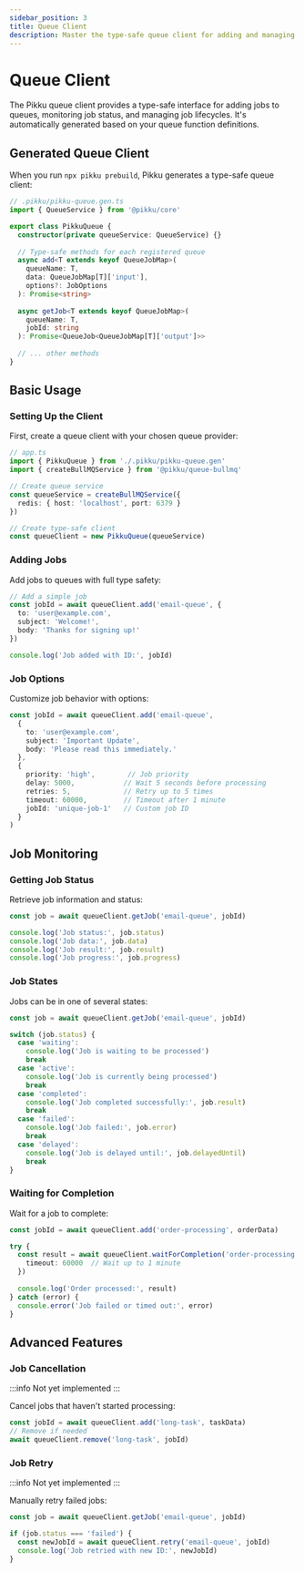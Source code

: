 ```yaml
---
sidebar_position: 3
title: Queue Client
description: Master the type-safe queue client for adding and managing jobs
---
```


<AIDisclaimer />


# Queue Client

The Pikku queue client provides a type-safe interface for adding jobs to queues, monitoring job status, and managing job lifecycles. It's automatically generated based on your queue function definitions.

## Generated Queue Client

When you run `npx pikku prebuild`, Pikku generates a type-safe queue client:

```typescript
// .pikku/pikku-queue.gen.ts
import { QueueService } from '@pikku/core'

export class PikkuQueue {
  constructor(private queueService: QueueService) {}
  
  // Type-safe methods for each registered queue
  async add<T extends keyof QueueJobMap>(
    queueName: T,
    data: QueueJobMap[T]['input'],
    options?: JobOptions
  ): Promise<string>
  
  async getJob<T extends keyof QueueJobMap>(
    queueName: T,
    jobId: string
  ): Promise<QueueJob<QueueJobMap[T]['output']>>
  
  // ... other methods
}
```

## Basic Usage

### Setting Up the Client

First, create a queue client with your chosen queue provider:

```typescript
// app.ts
import { PikkuQueue } from './.pikku/pikku-queue.gen'
import { createBullMQService } from '@pikku/queue-bullmq'

// Create queue service
const queueService = createBullMQService({
  redis: { host: 'localhost', port: 6379 }
})

// Create type-safe client
const queueClient = new PikkuQueue(queueService)
```

### Adding Jobs

Add jobs to queues with full type safety:

```typescript
// Add a simple job
const jobId = await queueClient.add('email-queue', {
  to: 'user@example.com',
  subject: 'Welcome!',
  body: 'Thanks for signing up!'
})

console.log('Job added with ID:', jobId)
```

### Job Options

Customize job behavior with options:

```typescript
const jobId = await queueClient.add('email-queue', 
  {
    to: 'user@example.com',
    subject: 'Important Update',
    body: 'Please read this immediately.'
  },
  {
    priority: 'high',        // Job priority
    delay: 5000,            // Wait 5 seconds before processing
    retries: 5,             // Retry up to 5 times
    timeout: 60000,         // Timeout after 1 minute
    jobId: 'unique-job-1'   // Custom job ID
  }
)
```

## Job Monitoring

### Getting Job Status

Retrieve job information and status:

```typescript
const job = await queueClient.getJob('email-queue', jobId)

console.log('Job status:', job.status)
console.log('Job data:', job.data)
console.log('Job result:', job.result)
console.log('Job progress:', job.progress)
```

### Job States

Jobs can be in one of several states:

```typescript
const job = await queueClient.getJob('email-queue', jobId)

switch (job.status) {
  case 'waiting':
    console.log('Job is waiting to be processed')
    break
  case 'active':
    console.log('Job is currently being processed')
    break
  case 'completed':
    console.log('Job completed successfully:', job.result)
    break
  case 'failed':
    console.log('Job failed:', job.error)
    break
  case 'delayed':
    console.log('Job is delayed until:', job.delayedUntil)
    break
}
```

### Waiting for Completion

Wait for a job to complete:

```typescript
const jobId = await queueClient.add('order-processing', orderData)

try {
  const result = await queueClient.waitForCompletion('order-processing', jobId, {
    timeout: 60000  // Wait up to 1 minute
  })
  
  console.log('Order processed:', result)
} catch (error) {
  console.error('Job failed or timed out:', error)
}
```

## Advanced Features

### Job Cancellation

:::info
Not yet implemented
:::

Cancel jobs that haven't started processing:

```typescript
const jobId = await queueClient.add('long-task', taskData)
// Remove if needed
await queueClient.remove('long-task', jobId)
```

### Job Retry

:::info
Not yet implemented
:::

Manually retry failed jobs:

```typescript
const job = await queueClient.getJob('email-queue', jobId)

if (job.status === 'failed') {
  const newJobId = await queueClient.retry('email-queue', jobId)
  console.log('Job retried with new ID:', newJobId)
}
```
